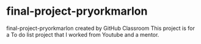 # final-project-pryorkmarlon
final-project-pryorkmarlon created by GitHub Classroom
This project is for a To do list project that I worked from Youtube and a mentor.

